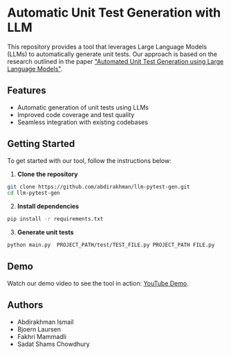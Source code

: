 # Automatic Unit Test Generation with LLM

This repository provides a tool that leverages Large Language Models (LLMs) to automatically generate unit tests. Our approach is based on the research outlined in the paper ["Automated Unit Test Generation using Large Language Models"](https://arxiv.org/abs/2402.09171).

## Features

- Automatic generation of unit tests using LLMs
- Improved code coverage and test quality
- Seamless integration with existing codebases

## Getting Started

To get started with our tool, follow the instructions below:

1. **Clone the repository**
```bash
git clone https://github.com/abdirakhman/llm-pytest-gen.git
cd llm-pytest-gen
```
2. **Install dependencies**
```bash
pip install -r requirements.txt
```
3. **Generate unit tests**
```bash
python main.py  PROJECT_PATH/test/TEST_FILE.py PROJECT_PATH FILE.py
```
## Demo
Watch our demo video to see the tool in action: [YouTube Demo](https://youtu.be/1oiCwrImODI).

## Authors
- Abdirakhman Ismail
- Bjoern Laursen
- Fakhri Mammadli
- Sadat Shams Chowdhury 
